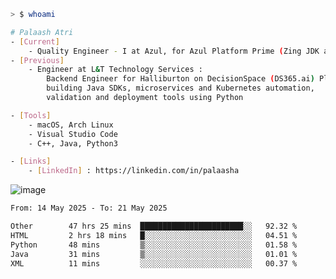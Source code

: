 ```sh
> $ whoami

# Palaash Atri
- [Current]
    - Quality Engineer - I at Azul, for Azul Platform Prime (Zing JDK and OptHub Cloud-Native Compiler)
- [Previous]
    - Engineer at L&T Technology Services :
        Backend Engineer for Halliburton on DecisionSpace (DS365.ai) Platform team,
        building Java SDKs, microservices and Kubernetes automation,
        validation and deployment tools using Python

- [Tools]
    - macOS, Arch Linux
    - Visual Studio Code
    - C++, Java, Python3

- [Links]
    - [LinkedIn] : https://linkedin.com/in/palaasha 

```
![image](https://github.com/user-attachments/assets/432a487f-5281-46e3-b10a-cef67bd93a3b)


<!--START_SECTION:waka-->

```txt
From: 14 May 2025 - To: 21 May 2025

Other        47 hrs 25 mins  ███████████████████████░░   92.32 %
HTML         2 hrs 18 mins   █░░░░░░░░░░░░░░░░░░░░░░░░   04.51 %
Python       48 mins         ▒░░░░░░░░░░░░░░░░░░░░░░░░   01.58 %
Java         31 mins         ▒░░░░░░░░░░░░░░░░░░░░░░░░   01.01 %
XML          11 mins         ░░░░░░░░░░░░░░░░░░░░░░░░░   00.37 %
```

<!--END_SECTION:waka-->
